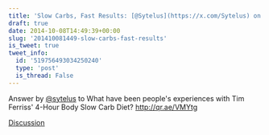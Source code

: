 ```yaml
---
title: 'Slow Carbs, Fast Results: [@Sytelus](https://x.com/Sytelus) on Tim Ferriss'' Diet'
draft: true
date: 2014-10-08T14:49:39+00:00
slug: '201410081449-slow-carbs-fast-results'
is_tweet: true
tweet_info:
  id: '519756493034250240'
  type: 'post'
  is_thread: False
---
```




Answer by [@sytelus](https://x.com/sytelus) to What have been people's experiences with Tim Ferriss' 4-Hour Body Slow Carb Diet? <http://qr.ae/VMYtg>

[Discussion](https://x.com/sytelus/status/519756493034250240)
